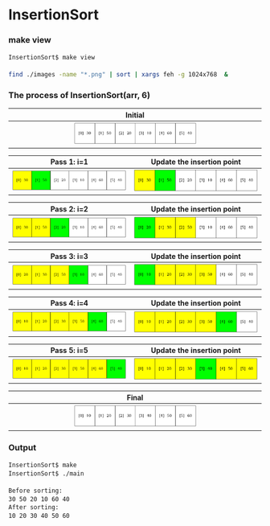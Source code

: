 # InsertionSort

### make view 

```sh
InsertionSort$ make view

find ./images -name "*.png" | sort | xargs feh -g 1024x768  &
```

### The process of InsertionSort(arr, 6)

|Initial | 
|:-------------:|
| <img src="images/InsertionSort_0000.png" width="50%" height="50%"> |

|Pass 1: i=1 | Update the insertion point | 
|:-------------:|:-------------:|
| <img src="images/InsertionSort_0001.png" width="100%" height="100%"> |<img src="images/InsertionSort_0002.png" width="100%" height="100%"> |

|Pass 2: i=2 |Update the insertion point | 
|:-------------:|:-------------:|
| <img src="images/InsertionSort_0003.png" width="100%" height="100%"> |<img src="images/InsertionSort_0004.png" width="100%" height="100%"> |


|Pass 3: i=3 |Update the insertion point | 
|:-------------:|:-------------:|
| <img src="images/InsertionSort_0005.png" width="100%" height="100%"> |<img src="images/InsertionSort_0006.png" width="100%" height="100%"> |

|Pass 4: i=4 | Update the insertion point| 
|:-------------:|:-------------:|
| <img src="images/InsertionSort_0007.png" width="100%" height="100%"> |<img src="images/InsertionSort_0008.png" width="100%" height="100%"> |

|Pass 5: i=5 | Update the insertion point| 
|:-------------:|:-------------:|
| <img src="images/InsertionSort_0009.png" width="100%" height="100%"> |<img src="images/InsertionSort_0010.png" width="100%" height="100%"> |

|Final | 
|:-------------:|
| <img src="images/InsertionSort_0011.png" width="50%" height="50%"> |

### Output
```sh
InsertionSort$ make
InsertionSort$ ./main

Before sorting:
30 50 20 10 60 40 
After sorting:
10 20 30 40 50 60 

```